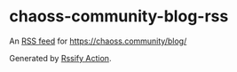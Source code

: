 # chaoss-community-blog-rss
An [RSS feed](https://raw.githubusercontent.com/tabhub/chaoss-community-blog-rss/master/rss.xml) for https://chaoss.community/blog/

Generated by [Rssify Action](https://github.com/tabhub/rssify).
